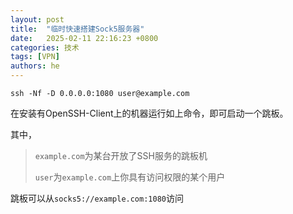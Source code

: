 ```yaml
---
layout: post
title:  "临时快速搭建Sock5服务器"
date:   2025-02-11 22:16:23 +0800
categories: 技术
tags: [VPN]
authors: he
---
```


```shell
ssh -Nf -D 0.0.0.0:1080 user@example.com
```

在安装有OpenSSH-Client上的机器运行如上命令，即可启动一个跳板。

其中，
> `example.com`为某台开放了SSH服务的跳板机
>
> `user`为`example.com`上你具有访问权限的某个用户

跳板可以从`socks5://example.com:1080`访问